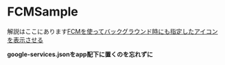 # FCMSample
解説はここにあります[FCMを使ってバックグラウンド時にも指定したアイコンを表示させる](http://qiita.com/u_nation/items/6bd4c471f94571c45ad9)

**google-services.jsonをapp配下に置くのを忘れずに**
